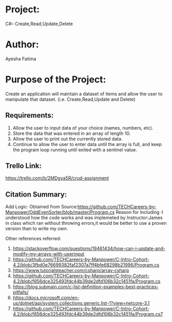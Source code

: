 # Project:

C#– Create,Read,Update,Delete

# Author:

Ayesha Fatima

# Purpose of the Project:

Create an application will maintain a dataset of items and allow the user to manipulate that dataset. (i.e. Create,Read,Update and Delete)

## Requirements:

1. Allow the user to input data of your choice (names, numbers, etc).
2. Store the data that was entered in an array of length 10.
3. Allow the user to print out the currently stored data.
4. Continue to allow the user to enter data until the array is full, and keep the program loop running until exited with a sentinel value.

## Trello Link:

https://trello.com/b/2MDgya5R/crud-assignment

## Citation Summary:

Add Logic:
Obtained from Source:https://github.com/TECHCareers-by-Manpower/OddEvenSorter/blob/master/Program.cs
Reason for Including :I understood how the code works and was implemeted by Instructor:James in class which ran without throwing errors,it would be better to use a proven version than to write my own.

Other references referred:

1. https://stackoverflow.com/questions/19461434/how-can-i-update-and-modify-my-arrays-with-userinput
2. https://github.com/TECHCareers-by-Manpower/C-Intro-Cohort-4.2/blob/3fbd0e76699382faf2307a7ff4bfe68298b21996/Program.cs
3. https://www.tutorialsteacher.com/csharp/array-csharp
4. https://github.com/TECHCareers-by-Manpower/C-Intro-Cohort-4.2/blob/f856dce325493fdc44b39de2dfd106b32c1451fa/Program.cs
5. https://blog.submain.com/c-list-definition-examples-best-practices-pitfalls/
6. https://docs.microsoft.com/en-us/dotnet/api/system.collections.generic.list-1?view=netcore-3.1
7. https://github.com/TECHCareers-by-Manpower/C-Intro-Cohort-4.2/blob/f856dce325493fdc44b39de2dfd106b32c1451fa/Program.cs7
